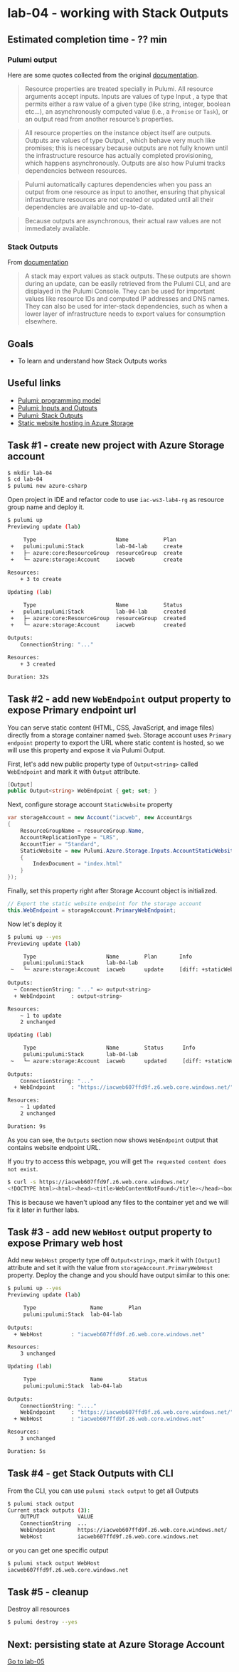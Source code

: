 # lab-04 - working with Stack Outputs

## Estimated completion time - ?? min

### Pulumi output

Here are some quotes collected from the original [documentation](https://www.pulumi.com/docs/intro/concepts/programming-model/#outputs).

>Resource properties are treated specially in Pulumi. All resource arguments accept inputs. Inputs are values of type Input<T> , a type that permits either a raw value of a given type (like string, integer, boolean etc...), an asynchronously computed value (i.e., a `Promise` or `Task`), or an output read from another resource’s properties.

>All resource properties on the instance object itself are outputs. Outputs are values of type Output<T> , which behave very much like promises; this is necessary because outputs are not fully known until the infrastructure resource has actually completed provisioning, which happens asynchronously. Outputs are also how Pulumi tracks dependencies between resources.

>Pulumi automatically captures dependencies when you pass an output from one resource as input to another, ensuring that physical infrastructure resources are not created or updated until all their dependencies are available and up-to-date.

>Because outputs are asynchronous, their actual raw values are not immediately available.

### Stack Outputs

From [documentation](https://www.pulumi.com/docs/intro/concepts/programming-model/#stack-outputs)

> A stack may export values as stack outputs. These outputs are shown during an update, can be easily retrieved from the Pulumi CLI, and are displayed in the Pulumi Console. They can be used for important values like resource IDs and computed IP addresses and DNS names. They can also be used for inter-stack dependencies, such as when a lower layer of infrastructure needs to export values for consumption elsewhere.

## Goals

* To learn and understand how Stack Outputs works

## Useful links

* [Pulumi: programming model](https://www.pulumi.com/docs/intro/concepts/programming-model/)
* [Pulumi: Inputs and Outputs](https://www.pulumi.com/docs/intro/concepts/programming-model/#outputs)
* [Pulumi: Stack Outputs](https://www.pulumi.com/docs/intro/concepts/programming-model/#stack-outputs)
* [Static website hosting in Azure Storage](https://docs.microsoft.com/en-us/azure/storage/blobs/storage-blob-static-website?WT.mc_id=AZ-MVP-5003837)

## Task #1 - create new project with Azure Storage account

```bash
$ mkdir lab-04
$ cd lab-04
$ pulumi new azure-csharp
```

Open project in IDE and refactor code to use `iac-ws3-lab4-rg` as resource group name and deploy it.

```bash
$ pulumi up
Previewing update (lab)

     Type                         Name           Plan       
 +   pulumi:pulumi:Stack          lab-04-lab     create     
 +   ├─ azure:core:ResourceGroup  resourceGroup  create     
 +   └─ azure:storage:Account     iacweb         create     
 
Resources:
    + 3 to create

Updating (lab)

     Type                         Name           Status      
 +   pulumi:pulumi:Stack          lab-04-lab     created     
 +   ├─ azure:core:ResourceGroup  resourceGroup  created     
 +   └─ azure:storage:Account     iacweb         created     
 
Outputs:
    ConnectionString: "..."

Resources:
    + 3 created

Duration: 32s
```

## Task #2 - add new `WebEndpoint` output property to expose Primary endpoint url  

You can serve static content (HTML, CSS, JavaScript, and image files) directly from a storage container named `$web`. Storage account uses `Primary endpoint` property to export the URL where static content is hosted, so we will use this property and expose it via Pulumi Output.

First, let's add new public property type of `Output<string>` called `WebEndpoint` and mark it with `Òutput` attribute. 

```c#
[Output]
public Output<string> WebEndpoint { get; set; }
```

Next, configure storage account `StaticWebsite` property

```c#
var storageAccount = new Account("iacweb", new AccountArgs
{
    ResourceGroupName = resourceGroup.Name,
    AccountReplicationType = "LRS",
    AccountTier = "Standard",
    StaticWebsite = new Pulumi.Azure.Storage.Inputs.AccountStaticWebsiteArgs
    {
        IndexDocument = "index.html"
    }
});
```

Finally, set this property right after Storage Account object is initialized.  

```c#
// Export the static website endpoint for the storage account
this.WebEndpoint = storageAccount.PrimaryWebEndpoint;
```

Now let's deploy it

```bash
$ pulumi up --yes
Previewing update (lab)

     Type                      Name        Plan       Info
     pulumi:pulumi:Stack       lab-04-lab             
 ~   └─ azure:storage:Account  iacweb      update     [diff: +staticWebsite]
 
Outputs:
  ~ ConnectionString: "..." => output<string>
  + WebEndpoint     : output<string>

Resources:
    ~ 1 to update
    2 unchanged

Updating (lab)

     Type                      Name        Status      Info
     pulumi:pulumi:Stack       lab-04-lab              
 ~   └─ azure:storage:Account  iacweb      updated     [diff: +staticWebsite]
 
Outputs:
    ConnectionString: "..."
  + WebEndpoint     : "https://iacweb607ffd9f.z6.web.core.windows.net/"

Resources:
    ~ 1 updated
    2 unchanged

Duration: 9s
```

As you can see, the `Outputs` section now shows `WebEndpoint` output that contains website endpoint URL.

If you try to access this webpage, you will get `The requested content does not exist`.

```bash
$ curl -s https://iacweb607ffd9f.z6.web.core.windows.net/
<!DOCTYPE html><html><head><title>WebContentNotFound</title></head><body><h1>The requested content does not exist.</h1><p><ul><li>HttpStatusCode: 404</li><li>ErrorCode: WebContentNotFound</li><li>RequestId : 3fe6c986-701e-0032-7eb7-9498bc000000</li><li>TimeStamp : 2020-09-27T10:16:08.7083353Z</li></ul></p></body></html>
```

This is because we haven't upload any files to the container yet and we will fix it later in further labs.

## Task #3 - add new `WebHost` output property to expose Primary web host

Add new `WebHost` property type off `Output<string>`, mark it with `[Output]` attribute and set it with the value from `storageAccount.PrimaryWebHost` property. Deploy the change and you should have output similar to this one:

```bash
$ pulumi up --yes
Previewing update (lab)

     Type                 Name        Plan     
     pulumi:pulumi:Stack  lab-04-lab           
 
Outputs:
  + WebHost         : "iacweb607ffd9f.z6.web.core.windows.net"

Resources:
    3 unchanged

Updating (lab)

     Type                 Name        Status     
     pulumi:pulumi:Stack  lab-04-lab             
 
Outputs:
    ConnectionString: "...."
    WebEndpoint     : "https://iacweb607ffd9f.z6.web.core.windows.net/"
  + WebHost         : "iacweb607ffd9f.z6.web.core.windows.net"

Resources:
    3 unchanged

Duration: 5s
```

## Task #4 - get Stack Outputs with CLI

From the CLI, you can use `pulumi stack output` to get all Outputs

```bash
$ pulumi stack output
Current stack outputs (3):
    OUTPUT            VALUE
    ConnectionString  ...
    WebEndpoint       https://iacweb607ffd9f.z6.web.core.windows.net/
    WebHost           iacweb607ffd9f.z6.web.core.windows.net
```

or you can get one specific output

```bash
$ pulumi stack output WebHost
iacweb607ffd9f.z6.web.core.windows.net
```

## Task #5 - cleanup

Destroy all resources

```bash
$ pulumi destroy --yes
```

## Next: persisting state at Azure Storage Account

[Go to lab-05](../lab-05/readme.md)